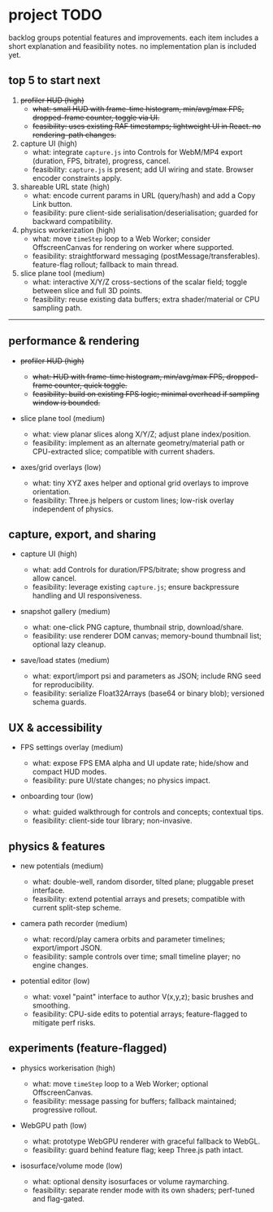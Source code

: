 # project TODO

backlog groups potential features and improvements. each item includes a short explanation and feasibility notes. no implementation plan is included yet.

## top 5 to start next

1. ~~profiler HUD (high)~~
   - ~~what: small HUD with frame-time histogram, min/avg/max FPS, dropped-frame counter, toggle via UI.~~
   - ~~feasibility: uses existing RAF timestamps; lightweight UI in React. no rendering-path changes.~~
2. capture UI (high)
   - what: integrate `capture.js` into Controls for WebM/MP4 export (duration, FPS, bitrate), progress, cancel.
   - feasibility: `capture.js` is present; add UI wiring and state. Browser encoder constraints apply.
3. shareable URL state (high)
   - what: encode current params in URL (query/hash) and add a Copy Link button.
   - feasibility: pure client-side serialisation/deserialisation; guarded for backward compatibility.
4. physics workerization (high)
   - what: move `timeStep` loop to a Web Worker; consider OffscreenCanvas for rendering on worker where supported.
   - feasibility: straightforward messaging (postMessage/transferables). feature-flag rollout; fallback to main thread.
5. slice plane tool (medium)
   - what: interactive X/Y/Z cross-sections of the scalar field; toggle between slice and full 3D points.
   - feasibility: reuse existing data buffers; extra shader/material or CPU sampling path.

---

## performance & rendering

- ~~profiler HUD (high)~~
  - ~~what: HUD with frame-time histogram, min/avg/max FPS, dropped-frame counter, quick toggle.~~
  - ~~feasibility: build on existing FPS logic; minimal overhead if sampling window is bounded.~~

- slice plane tool (medium)
  - what: view planar slices along X/Y/Z; adjust plane index/position.
  - feasibility: implement as an alternate geometry/material path or CPU-extracted slice; compatible with current shaders.

- axes/grid overlays (low)
  - what: tiny XYZ axes helper and optional grid overlays to improve orientation.
  - feasibility: Three.js helpers or custom lines; low-risk overlay independent of physics.

## capture, export, and sharing

- capture UI (high)
  - what: add Controls for duration/FPS/bitrate; show progress and allow cancel.
  - feasibility: leverage existing `capture.js`; ensure backpressure handling and UI responsiveness.

- snapshot gallery (medium)
  - what: one-click PNG capture, thumbnail strip, download/share.
  - feasibility: use renderer DOM canvas; memory-bound thumbnail list; optional lazy cleanup.

- save/load states (medium)
  - what: export/import psi and parameters as JSON; include RNG seed for reproducibility.
  - feasibility: serialize Float32Arrays (base64 or binary blob); versioned schema guards.

## UX & accessibility

- FPS settings overlay (medium)
  - what: expose FPS EMA alpha and UI update rate; hide/show and compact HUD modes.
  - feasibility: pure UI/state changes; no physics impact.

- onboarding tour (low)
  - what: guided walkthrough for controls and concepts; contextual tips.
  - feasibility: client-side tour library; non-invasive.

## physics & features

- new potentials (medium)
  - what: double-well, random disorder, tilted plane; pluggable preset interface.
  - feasibility: extend potential arrays and presets; compatible with current split-step scheme.

- camera path recorder (medium)
  - what: record/play camera orbits and parameter timelines; export/import JSON.
  - feasibility: sample controls over time; small timeline player; no engine changes.

- potential editor (low)
  - what: voxel "paint" interface to author V(x,y,z); basic brushes and smoothing.
  - feasibility: CPU-side edits to potential arrays; feature-flagged to mitigate perf risks.

## experiments (feature-flagged)

- physics workerisation (high)
  - what: move `timeStep` loop to a Web Worker; optional OffscreenCanvas.
  - feasibility: message passing for buffers; fallback maintained; progressive rollout.

- WebGPU path (low)
  - what: prototype WebGPU renderer with graceful fallback to WebGL.
  - feasibility: guard behind feature flag; keep Three.js path intact.

- isosurface/volume mode (low)
  - what: optional density isosurfaces or volume raymarching.
  - feasibility: separate render mode with its own shaders; perf-tuned and flag-gated.
